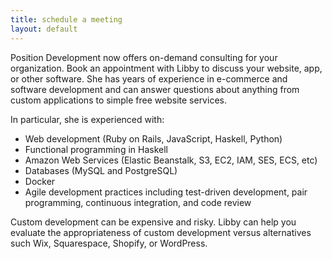 ```yaml
---
title: schedule a meeting
layout: default
---
```

<div>
  <p>Position Development now offers on-demand consulting for your organization. Book an appointment with Libby to discuss your website, app, or other software. She has years of experience in e-commerce and software development and can answer questions about anything  from custom applications to simple free website services.</p>

  <p>In particular, she is experienced with:</p>

  <ul>
    <li>Web development (Ruby on Rails, JavaScript, Haskell, Python)</li>
    <li>Functional programming in Haskell</li>
    <li>Amazon Web Services (Elastic Beanstalk, S3, EC2, IAM, SES, ECS, etc)</li>
    <li>Databases (MySQL and PostgreSQL)</li>
    <li>Docker</li>
    <li>Agile development practices including test-driven development, pair programming, continuous integration, and code review</li>
  </ul>

  <p>Custom development can be expensive and risky. Libby can help you evaluate the appropriateness of custom development versus alternatives such Wix, Squarespace, Shopify, or WordPress.</p>

</div>

<!-- Calendly inline widget begin -->
<div class="calendly-inline-widget" data-url="https://calendly.com/positiondevlibby?hide_landing_page_details=1" style="min-width:320px;height:630px;"></div>
<script type="text/javascript" src="https://assets.calendly.com/assets/external/widget.js" async></script>
<!-- Calendly inline widget end -->